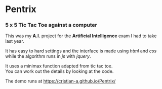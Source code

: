 
# Pentrix

### 5 x 5 Tic Tac Toe against a computer

This was my **A.I.** project for the **Artificial Intelligence** exam I had to take last year.

It has easy to hard settings and the interface is made using *html* and *css* while the algorithm runs in *js* with *jquery*.

It uses a minimax function adapted from tic tac toe.\
You can work out the details by looking at the code.

The demo runs at https://cristian-a.github.io/Pentrix/
